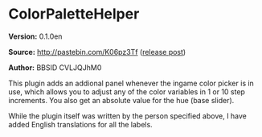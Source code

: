 ColorPaletteHelper
======================

**Version:** 0.1.0en

**Source:** http://pastebin.com/K06pz3Tf ([release post](http://jbbs.shitaraba.net/bbs/read.cgi/game/55179/1439701267/511))

**Author:** BBSID CVLJQJhM0

This plugin adds an addional panel whenever the ingame color picker is in use, which allows you to adjust any of the color variables in 1 or 10 step increments. You also get an absolute value for the hue (base slider).

While the plugin itself was written by the person specified above, I have added English translations for all the labels.

